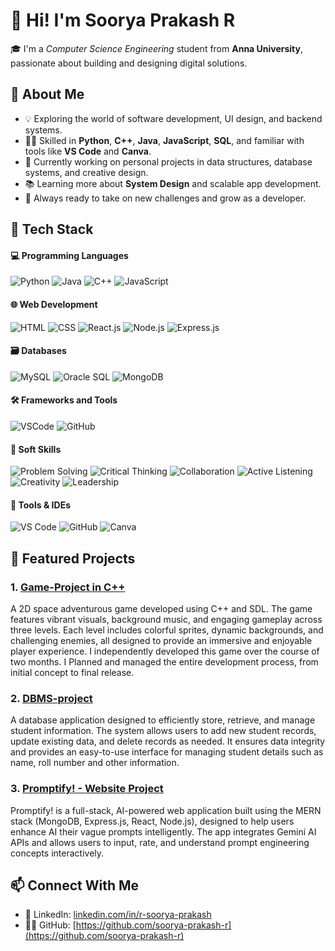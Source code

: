 # 👋 Hi! I'm Soorya Prakash R

🎓 I'm a *Computer Science Engineering* student from **Anna University**, passionate about building and designing digital solutions.

## 🚀 About Me
- 💡 Exploring the world of software development, UI design, and backend systems.
- 👨‍💻 Skilled in **Python**, **C++**, **Java**, **JavaScript**, **SQL**, and familiar with tools like **VS Code** and **Canva**.
- 🎯 Currently working on personal projects in data structures, database systems, and creative design.
- 📚 Learning more about **System Design** and scalable app development.
- 🌱 Always ready to take on new challenges and grow as a developer.
 
## 🚀 Tech Stack

#### 💻 Programming Languages
![Python](https://img.shields.io/badge/-Python-3776AB?style=flat&logo=python&logoColor=white)
![Java](https://img.shields.io/badge/-Java-007396?style=flat&logo=java&logoColor=white)
![C++](https://img.shields.io/badge/-C++-00599C?style=flat&logo=c%2B%2B&logoColor=white)
![JavaScript](https://img.shields.io/badge/-JavaScript-F7DF1E?style=flat&logo=javascript&logoColor=black)

#### 🌐 Web Development
![HTML](https://img.shields.io/badge/-HTML-E34F26?style=flat&logo=html5&logoColor=white)
![CSS](https://img.shields.io/badge/-CSS-1572B6?style=flat&logo=css3&logoColor=white)
![React.js](https://img.shields.io/badge/-React.js-61DAFB?style=flat&logo=react&logoColor=black)
![Node.js](https://img.shields.io/badge/-Node.js-339933?style=flat&logo=node.js&logoColor=white)
![Express.js](https://img.shields.io/badge/-Express.js-000000?style=flat&logo=express&logoColor=white)

#### 🗃️ Databases
![MySQL](https://img.shields.io/badge/-MySQL-4479A1?style=flat&logo=mysql&logoColor=white)
![Oracle SQL](https://img.shields.io/badge/-Oracle%20SQL-F80000?style=flat&logo=oracle&logoColor=white)
![MongoDB](https://img.shields.io/badge/-MongoDB-47A248?style=flat&logo=mongodb&logoColor=white)

#### 🛠️ Frameworks and Tools
![VSCode](https://img.shields.io/badge/-VSCode-007ACC?style=flat&logo=visualstudiocode&logoColor=white)
![GitHub](https://img.shields.io/badge/-GitHub-181717?style=flat&logo=github&logoColor=white)

#### 🧠 Soft Skills
![Problem Solving](https://img.shields.io/badge/-Problem%20Solving-FF6B6B?style=flat&logo=lightbulb&logoColor=white)
![Critical Thinking](https://img.shields.io/badge/-Critical%20Thinking-4ECDC4?style=flat&logo=brain&logoColor=white)
![Collaboration](https://img.shields.io/badge/-Collaboration-45B7D1?style=flat&logo=handshake&logoColor=white)
![Active Listening](https://img.shields.io/badge/-Active%20Listening-96CEB4?style=flat&logo=ear&logoColor=white)
![Creativity](https://img.shields.io/badge/-Creativity-FFEAA7?style=flat&logo=palette&logoColor=black)
![Leadership](https://img.shields.io/badge/-Leadership-DDA0DD?style=flat&logo=crown&logoColor=white) 

#### 🧰 Tools & IDEs
![VS Code](https://img.shields.io/badge/-VS%20Code-007ACC?style=flat&logo=visual-studio-code&logoColor=white)
![GitHub](https://img.shields.io/badge/-GitHub-181717?style=flat&logo=github&logoColor=white)
![Canva](https://img.shields.io/badge/-Canva-00C4CC?style=flat&logo=canva&logoColor=white) 

## 📌 Featured Projects
### 1. [Game-Project in C++](https://github.com/soorya-prakash-r/Game-Project)
   A 2D space adventurous game developed using C++ and SDL. The game features vibrant visuals, background music, and engaging gameplay across three levels. Each level includes colorful sprites, dynamic backgrounds, and challenging enemies, all designed to provide an immersive and enjoyable player experience. I independently developed this game over the course of two months. I Planned and managed the entire development process, from initial concept to final release.

### 2. [DBMS-project](https://github.com/soorya-prakash-r/DBMS-project)
   A database application designed to efficiently store, retrieve, and manage student information. The system allows users to add new student records, update existing data, and delete records as needed. It ensures data integrity and provides an easy-to-use interface for managing student details such as name, roll number and other information.

### 3. [Promptify! - Website Project](https://github.com/soorya-prakash-r/Promptify_AI_Prompt_Enhancer)
   Promptify! is a full-stack, AI-powered web application built using the MERN stack (MongoDB, Express.js, React, Node.js), designed to help users enhance AI their vague prompts intelligently. The app integrates Gemini AI APIs and allows users to input, rate, and understand prompt engineering concepts interactively.

## 📫 Connect With Me 
- 💼 LinkedIn: [linkedin.com/in/r-soorya-prakash](https://www.linkedin.com/in/r-soorya-prakash)
- 🧑‍💻 GitHub: [https://github.com/soorya-prakash-r](https://github.com/soorya-prakash-r)

  
